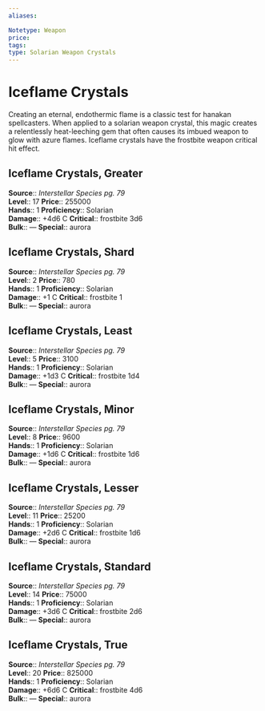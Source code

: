 ```yaml
---
aliases: 

Notetype: Weapon
price: 
tags: 
type: Solarian Weapon Crystals
---
```


# Iceflame Crystals

Creating an eternal, endothermic flame is a classic test for hanakan spellcasters. When applied to a solarian weapon crystal, this magic creates a relentlessly heat-leeching gem that often causes its imbued weapon to glow with azure flames. Iceflame crystals have the frostbite weapon critical hit effect.  

## Iceflame Crystals, Greater

**Source**:: _Interstellar Species pg. 79_  
**Level**:: 17
**Price**:: 255000  
**Hands**:: 1
**Proficiency**:: Solarian  
**Damage**:: +4d6 C
**Critical**:: frostbite 3d6  
**Bulk**:: —
**Special**:: aurora

## Iceflame Crystals, Shard

**Source**:: _Interstellar Species pg. 79_  
**Level**:: 2
**Price**:: 780  
**Hands**:: 1
**Proficiency**:: Solarian  
**Damage**:: +1 C
**Critical**:: frostbite 1  
**Bulk**:: —
**Special**:: aurora

## Iceflame Crystals, Least

**Source**:: _Interstellar Species pg. 79_  
**Level**:: 5
**Price**:: 3100  
**Hands**:: 1
**Proficiency**:: Solarian  
**Damage**:: +1d3 C
**Critical**:: frostbite 1d4  
**Bulk**:: —
**Special**:: aurora

## Iceflame Crystals, Minor

**Source**:: _Interstellar Species pg. 79_  
**Level**:: 8
**Price**:: 9600  
**Hands**:: 1
**Proficiency**:: Solarian  
**Damage**:: +1d6 C
**Critical**:: frostbite 1d6  
**Bulk**:: —
**Special**:: aurora

## Iceflame Crystals, Lesser

**Source**:: _Interstellar Species pg. 79_  
**Level**:: 11
**Price**:: 25200  
**Hands**:: 1
**Proficiency**:: Solarian  
**Damage**:: +2d6 C
**Critical**:: frostbite 1d6  
**Bulk**:: —
**Special**:: aurora

## Iceflame Crystals, Standard

**Source**:: _Interstellar Species pg. 79_  
**Level**:: 14
**Price**:: 75000  
**Hands**:: 1
**Proficiency**:: Solarian  
**Damage**:: +3d6 C
**Critical**:: frostbite 2d6  
**Bulk**:: —
**Special**:: aurora

## Iceflame Crystals, True

**Source**:: _Interstellar Species pg. 79_  
**Level**:: 20
**Price**:: 825000  
**Hands**:: 1
**Proficiency**:: Solarian  
**Damage**:: +6d6 C
**Critical**:: frostbite 4d6  
**Bulk**:: —
**Special**:: aurora
